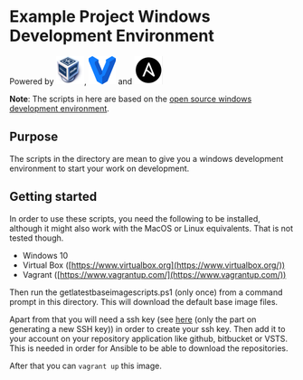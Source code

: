 # Example Project Windows Development Environment

Powered by [![Virtualbox](https://raw.githubusercontent.com/MartijnSips/ubuntu-development-environment/development/Logos/virtualbox.png "Virtualbox")](http://www.virtualbox.org),
[![Vagrant](https://raw.githubusercontent.com/MartijnSips/ubuntu-development-environment/development/Logos/vagrant.png "Vagrant" )](http://www.vagrantup.com)
and [![Ansible](https://raw.githubusercontent.com/MartijnSips/ubuntu-development-environment/development/Logos/ansible.png "Ansible")](http://www.ansible.com)

<b>Note</b>: The scripts in here are based on the [open source windows development environment](https://github.com/martijnsips/windows-development-environment).

## Purpose

The scripts in the directory are mean to give you a windows development environment to start your work on 
development.

## Getting started

In order to use these scripts, you need the following to be installed, although it might also work with the MacOS or 
Linux equivalents. That is not tested though.

- Windows 10
- Virtual Box ([https://www.virtualbox.org](https://www.virtualbox.org/))
- Vagrant ([https://www.vagrantup.com/](https://www.vagrantup.com/))

Then run the getlatestbaseimagescripts.ps1 (only once) from a command prompt in this directory. This will download the 
default base image files.

Apart from that you will need a ssh key (see [here](https://help.github.com/articles/generating-a-new-ssh-key-and-adding-it-to-the-ssh-agent/) (only the part on generating a new SSH key)) in order to create your ssh key. Then add it to your account on your repository application like github, bitbucket or VSTS. This is needed in order for Ansible to be able to download the repositories.

After that you can ```vagrant up``` this image.


